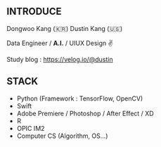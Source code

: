 ## INTRODUCE

Dongwoo Kang (🇰🇷)
Dustin Kang (🇺🇸)

Data Engineer / **A.I.** / UIUX Design ✌️


Study blog : https://velog.io/@dustin

## STACK

- Python (Framework : TensorFlow, OpenCV)
- Swift
- Adobe Premiere / Photoshop / After Effect / XD
- R
- OPIC IM2
- Computer CS (Algorithm, OS...)
